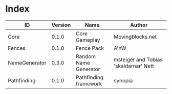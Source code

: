 # Index

| ID | Version | Name | Author
|----|---------|------|-------
| Core | 0.1.0 | Core Gameplay | Movingblocks.net |
| Fences | 0.1.0 | Fence Pack | A'nW |
| NameGenerator | 0.3.0 | Random Name Generator | msteiger and Tobias 'skaldarnar' Nett |
| Pathfinding | 0.1.0 | Pathfinding framework | synopia |
